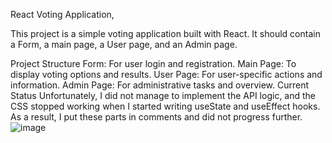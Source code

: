 React Voting Application,

This project is a simple voting application built with React. It should contain a Form, a main page, a User page, and an Admin page.

Project Structure
Form: For user login and registration.
Main Page: To display voting options and results.
User Page: For user-specific actions and information.
Admin Page: For administrative tasks and overview.
Current Status
Unfortunately, I did not manage to implement the API logic, and the CSS stopped working when I started writing useState and useEffect hooks. As a result, I put these parts in comments and did not progress further.
![image](https://github.com/Tante-Didi/React-Voting-Application/assets/126551023/b0ac2d89-b227-4dc9-be25-6568b920e3d0)


